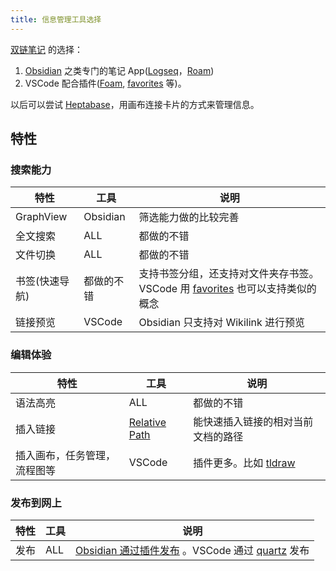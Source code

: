 ```yaml
---
title: 信息管理工具选择
---
```

[双链笔记](./graph-database/readme.md) 的选择：
1. [Obsidian](./obsidian.md) 之类专门的笔记 App([Logseq](./logseq.md)，[Roam](./roam.md)) 
2. VSCode 配合插件([Foam](./foam.md), [favorites](../../../1-skill/coding/ide/vscode/plugins/favorites.md) 等)。 

以后可以尝试 [Heptabase](./heptabase.md)，用画布连接卡片的方式来管理信息。

## 特性

### 搜索能力
| 特性 | 工具 | 说明 |
| --- | --- | --- |
| GraphView  | Obsidian | 筛选能力做的比较完善  |
| 全文搜索 | ALL | 都做的不错 |
| 文件切换 | ALL | 都做的不错 |
| 书签(快速导航) | 都做的不错 | 支持书签分组，还支持对文件夹存书签。VSCode 用 [favorites](../../../1-skill/coding/ide/vscode/plugins/favorites.md) 也可以支持类似的概念 |
| 链接预览 | VSCode | Obsidian 只支持对 Wikilink 进行预览 |


### 编辑体验
| 特性 | 工具 | 说明 |
| --- | --- | --- |
| 语法高亮 | ALL | 都做的不错 |
| 插入链接 | [Relative Path](../../../1-skill/coding/ide/vscode/plugins/relative-path.md) | 能快速插入链接的相对当前文档的路径 |
| 插入画布，任务管理，流程图等 | VSCode | 插件更多。比如 [tldraw](../../../1-skill/coding/ide/vscode/plugins/tldraw/readme.md)|

### 发布到网上
| 特性 | 工具 | 说明 |
| --- | --- | --- |
| 发布 | ALL | [Obsidian 通过插件发布](https://publish.obsidian.md/help-zh/%E6%8F%92%E4%BB%B6/%E5%8F%91%E5%B8%83) 。VSCode 通过 [quartz](./quartz.md) 发布 |




